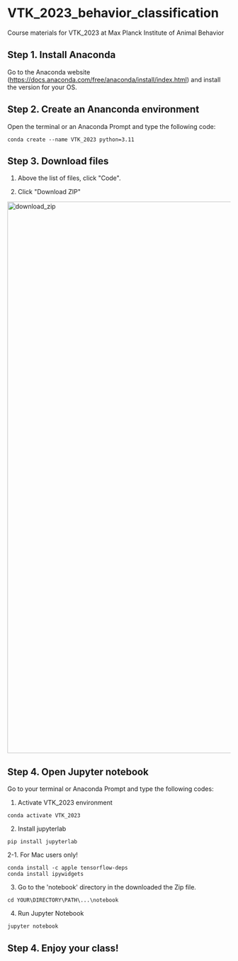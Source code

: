 # VTK_2023_behavior_classification
Course materials for VTK_2023 at Max Planck Institute of Animal Behavior

## Step 1. Install Anaconda
Go to the Anaconda website (https://docs.anaconda.com/free/anaconda/install/index.html) and install the version for your OS.

## Step 2. Create an Ananconda environment
Open the terminal or an Anaconda Prompt and type the following code:
```
conda create --name VTK_2023 python=3.11
```
## Step 3. Download files
1. Above the list of files, click "Code".

2. Click "Download ZIP"

<img width="1245" alt="download_zip" src="https://user-images.githubusercontent.com/57804714/233940633-6a936ea0-2fdb-4f27-b85d-b4c20e085064.png">

## Step 4. Open Jupyter notebook
Go to your terminal or Anaconda Prompt and type the following codes:

1. Activate VTK_2023 environment
```
conda activate VTK_2023
```
2. Install jupyterlab
```
pip install jupyterlab
```
2-1. For Mac users only!
```
conda install -c apple tensorflow-deps
conda install ipywidgets
```
3. Go to the 'notebook' directory in the downloaded the Zip file.
```
cd YOUR\DIRECTORY\PATH\...\notebook
```
4. Run Jupyter Notebook
```
jupyter notebook
```

## Step 4. Enjoy your class!
